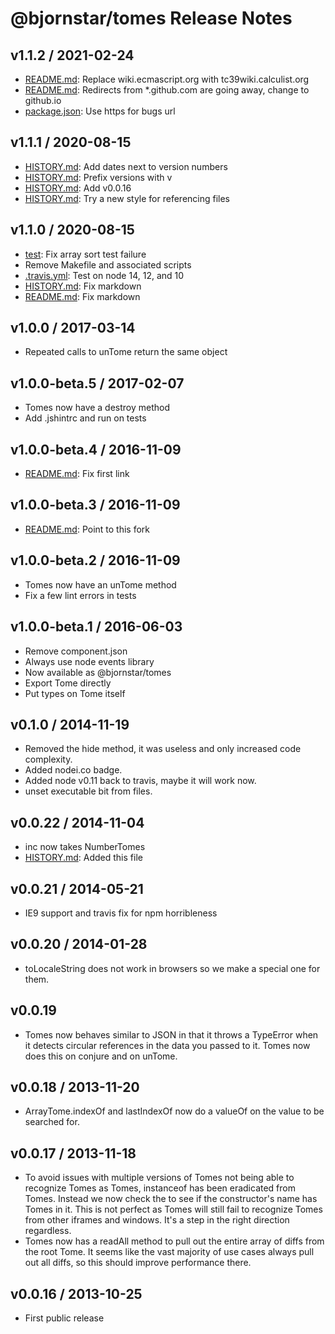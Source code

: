 # @bjornstar/tomes Release Notes

## v1.1.2 / 2021-02-24
* [README.md](./README.md): Replace wiki.ecmascript.org with tc39wiki.calculist.org
* [README.md](./README.md): Redirects from *.github.com are going away, change to github.io
* [package.json](./package.json): Use https for bugs url

## v1.1.1 / 2020-08-15
* [HISTORY.md](./HISTORY.md): Add dates next to version numbers
* [HISTORY.md](./HISTORY.md): Prefix versions with v
* [HISTORY.md](./HISTORY.md): Add v0.0.16
* [HISTORY.md](./HISTORY.md): Try a new style for referencing files

## v1.1.0 / 2020-08-15
* [test](./test/modules/array.js): Fix array sort test failure
* Remove Makefile and associated scripts
* [.travis.yml](./.travis.yml): Test on node 14, 12, and 10
* [HISTORY.md](./HISTORY.md): Fix markdown
* [README.md](./README.md): Fix markdown

## v1.0.0 / 2017-03-14
* Repeated calls to unTome return the same object

## v1.0.0-beta.5 / 2017-02-07
* Tomes now have a destroy method
* Add .jshintrc and run on tests

## v1.0.0-beta.4 / 2016-11-09
* [README.md](./README.md): Fix first link

## v1.0.0-beta.3 / 2016-11-09
* [README.md](./README.md): Point to this fork

## v1.0.0-beta.2 / 2016-11-09
* Tomes now have an unTome method
* Fix a few lint errors in tests

## v1.0.0-beta.1 / 2016-06-03
* Remove component.json
* Always use node events library
* Now available as @bjornstar/tomes
* Export Tome directly
* Put types on Tome itself

## v0.1.0 / 2014-11-19
* Removed the hide method, it was useless and only increased code complexity.
* Added nodei.co badge.
* Added node v0.11 back to travis, maybe it will work now.
* unset executable bit from files.

## v0.0.22 / 2014-11-04
* inc now takes NumberTomes
* [HISTORY.md](./HISTORY.md): Added this file

## v0.0.21 / 2014-05-21
* IE9 support and travis fix for npm horribleness

## v0.0.20 / 2014-01-28
* toLocaleString does not work in browsers so we make a special one for them.

## v0.0.19
* Tomes now behaves similar to JSON in that it throws a TypeError when it detects circular
  references in the data you passed to it. Tomes now does this on conjure and on unTome.

## v0.0.18 / 2013-11-20
* ArrayTome.indexOf and lastIndexOf now do a valueOf on the value to be searched for.

## v0.0.17 / 2013-11-18
* To avoid issues with multiple versions of Tomes not being able to recognize Tomes as Tomes,
  instanceof has been eradicated from Tomes. Instead we now check the to see if the constructor's
  name has Tomes in it. This is not perfect as Tomes will still fail to recognize Tomes from other
  iframes and windows. It's a step in the right direction regardless.
* Tomes now has a readAll method to pull out the entire array of diffs from the root Tome. It seems
  like the vast majority of use cases always pull out all diffs, so this should improve performance
  there.

## v0.0.16 / 2013-10-25
* First public release
